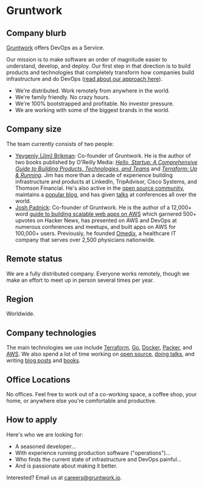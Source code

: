 # Gruntwork

## Company blurb

[Gruntwork](http://www.gruntwork.io/) offers DevOps as a Service.

Our mission is to make software an order of magnitude easier to understand, develop, and deploy. Our first step in that direction is to build products and technologies that completely transform how companies build infrastructure and do DevOps ([read about our approach here](https://blog.gruntwork.io/gruntwork-infrastructure-packages-7434dc77d0b1)).

* We're distributed. Work remotely from anywhere in the world.
* We're family friendly. No crazy hours.
* We're 100% bootstrapped and profitable. No investor pressure.
* We are working with some of the biggest brands in the world.

## Company size

The team currently consists of two people: 

* [Yevgeniy (Jim) Brikman](http://www.ybrikman.com): Co-founder of Gruntwork. He is the author of two books published by O'Reilly Media: *[Hello, Startup: A Comprehensive Guide to Building Products, Technologies, and Teams](http://www.hello-startup.net/)* and *[Terraform: Up & Running](http://www.terraformupandrunning.com/)*. Jim has more than a decade of experience building infrastructure and products at LinkedIn, TripAdvisor, Cisco Systems, and Thomson Financial. He's also active in the [open source community](https://github.com/brikis98/), maintains a [popular blog](http://www.ybrikman.com/writing), and has given [talks](http://www.ybrikman.com/speaking/) at conferences all over the world. 
* [Josh Padnick](https://joshpadnick.com/): Co-founder of Gruntwork. He is the author of a 12,000+ word [guide to building scalable web apps on AWS](https://www.airpair.com/aws/posts/building-a-scalable-web-app-on-amazon-web-services-p1) which garnered 500+ upvotes on Hacker News, has presented on AWS and DevOps at numerous conferences and meetups, and built apps on AWS for 100,000+ users. Previously, he founded [Omedix](https://omedix.com/), a healthcare IT company that serves over 2,500 physicians nationwide.

## Remote status

We are a fully distributed company. Everyone works remotely, though we make an effort to meet up in person several times per year. 

## Region

Worldwide.

## Company technologies

The main technologies we use include [Terraform](https://www.terraform.io/), [Go](https://golang.org/), [Docker](https://www.docker.com/), [Packer](https://www.packer.io/), and [AWS](http://aws.amazon.com). We also spend a lot of time working on [open source](https://github.com/gruntwork-io/), [doing talks](http://www.ybrikman.com/writing/2016/03/31/infrastructure-as-code-microservices-aws-docker-terraform-ecs/), and writing [blog posts](https://blog.gruntwork.io/) and [books](http://www.terraformupandrunning.com/).

## Office Locations

No offices. Feel free to work out of a co-working space, a coffee shop, your home, or anywhere else you're comfortable and productive.

## How to apply

Here's who we are looking for:

* A seasoned developer...
* With experience running production software ("operations")...
* Who finds the current state of infrastructure and DevOps painful...
* And is passionate about making it better.

Interested? Email us at [careers@gruntwork.io](mailto:careers@gruntwork.io).
